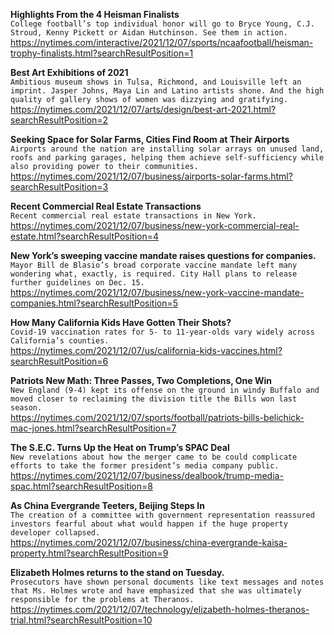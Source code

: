 **Highlights From the 4 Heisman Finalists**\
`College football’s top individual honor will go to Bryce Young, C.J. Stroud, Kenny Pickett or Aidan Hutchinson. See them in action.`\
https://nytimes.com/interactive/2021/12/07/sports/ncaafootball/heisman-trophy-finalists.html?searchResultPosition=1

**Best Art Exhibitions of 2021**\
`Ambitious museum shows in Tulsa, Richmond, and Louisville left an imprint. Jasper Johns, Maya Lin and Latino artists shone. And the high quality of gallery shows of women was dizzying and gratifying.`\
https://nytimes.com/2021/12/07/arts/design/best-art-2021.html?searchResultPosition=2

**Seeking Space for Solar Farms, Cities Find Room at Their Airports**\
`Airports around the nation are installing solar arrays on unused land, roofs and parking garages, helping them achieve self-sufficiency while also providing power to their communities.`\
https://nytimes.com/2021/12/07/business/airports-solar-farms.html?searchResultPosition=3

**Recent Commercial Real Estate Transactions**\
`Recent commercial real estate transactions in New York.`\
https://nytimes.com/2021/12/07/business/new-york-commercial-real-estate.html?searchResultPosition=4

**New York’s sweeping vaccine mandate raises questions for companies.**\
`Mayor Bill de Blasio’s broad corporate vaccine mandate left many wondering what, exactly, is required. City Hall plans to release further guidelines on Dec. 15.`\
https://nytimes.com/2021/12/07/business/new-york-vaccine-mandate-companies.html?searchResultPosition=5

**How Many California Kids Have Gotten Their Shots?**\
`Covid-19 vaccination rates for 5- to 11-year-olds vary widely across California’s counties.`\
https://nytimes.com/2021/12/07/us/california-kids-vaccines.html?searchResultPosition=6

**Patriots New Math: Three Passes, Two Completions, One Win**\
`New England (9-4) kept its offense on the ground in windy Buffalo and moved closer to reclaiming the division title the Bills won last season.`\
https://nytimes.com/2021/12/07/sports/football/patriots-bills-belichick-mac-jones.html?searchResultPosition=7

**The S.E.C. Turns Up the Heat on Trump’s SPAC Deal**\
`New revelations about how the merger came to be could complicate efforts to take the former president’s media company public.`\
https://nytimes.com/2021/12/07/business/dealbook/trump-media-spac.html?searchResultPosition=8

**As China Evergrande Teeters, Beijing Steps In**\
`The creation of a committee with government representation reassured investors fearful about what would happen if the huge property developer collapsed.`\
https://nytimes.com/2021/12/07/business/china-evergrande-kaisa-property.html?searchResultPosition=9

**Elizabeth Holmes returns to the stand on Tuesday.**\
`Prosecutors have shown personal documents like text messages and notes that Ms. Holmes wrote and have emphasized that she was ultimately responsible for the problems at Theranos.`\
https://nytimes.com/2021/12/07/technology/elizabeth-holmes-theranos-trial.html?searchResultPosition=10

